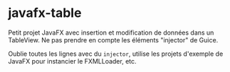 # javafx-table
Petit projet JavaFX avec insertion et modification de données dans un TableView. Ne pas prendre en compte les éléments "injector" de Guice.

Oublie toutes les lignes avec du `injector`, utilise les projets d'exemple de JavaFX pour instancier le FXMLLoader, etc.
